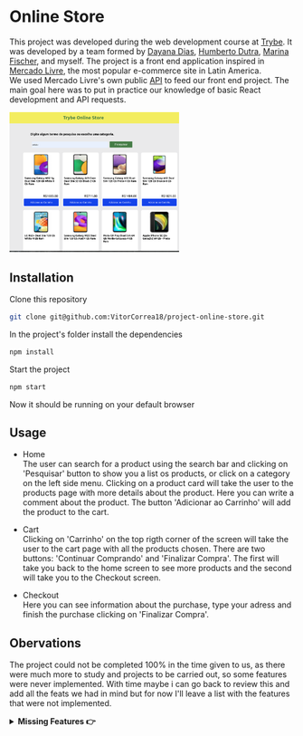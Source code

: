 # Online Store

This project was developed during the web development course at [Trybe](https://www.betrybe.com/). It was developed by a team formed by
[Dayana Dias](https://github.com/DayanadGarcia),
[Humberto Dutra](https://github.com/humbertodutra),
[Marina Fischer](https://github.com/marinafischer), and myself.
The project is a front end application inspired in <a href="https://www.mercadolivre.com.br/" target="_blank">Mercado Livre</a>, the most popular e-commerce site in Latin America. <br>
We used Mercado Livre's own public [API](https://developers.mercadolivre.com.br/pt_br/api-docs-pt-br) 
to feed our front end project. The main goal here was to put in practice our knowledge of basic React development and API requests.

<img src="./src/onlineStore.png" alt='screenshot' width="300">

## Installation

Clone this repository
```bash
git clone git@github.com:VitorCorrea18/project-online-store.git
```
In the project's folder install the dependencies
```bash
npm install
```
Start the project
```bash
npm start
```

Now it should be running on your default browser

## Usage

* Home <br>
The user can search for a product using the search bar and clicking on 'Pesquisar' button to show you a list os products, or click on a category on the
left side menu.
Clicking on a product card will take the user to the products page with more details about the product. Here you can write a comment about the product.
The button 'Adicionar ao Carrinho' will add the product to the cart.

* Cart <br>
Clicking on 'Carrinho' on the top rigth corner of the screen will take the user to the cart page with all the products chosen. There are two buttons:
'Continuar Comprando' and 'Finalizar Compra'. The first will take you back to the home screen to see more products and the second will take you to
the Checkout screen.

* Checkout <br>
Here you can see information about the purchase, type your adress and finish the purchase clicking on 'Finalizar Compra'.

## Obervations
  The project could not be completed 100% in the time given to us, as there were much more to study and projects to be carried out,
  so some features were never implemented. With time maybe i can go back to review this and add all the feats we had in mind but for now I'll leave a list with
  the features that were not implemented.
  
<details>
  <summary><strong>Missing Features 👉</strong></summary><br />

## Overall
  * Icons like the cart and payment methods.

## Cart
  * Calculate the total value of the purchase based on the value and quantities chosen for each product
  * The quantity should be limited by the availiable stock.
  * If the user decrease the quantity to 0 the item should be removed from the cart
  
## Checkout
  * It should have three payment options to choose from with the corresponding icons instead of radio buttons
  * Finishing the purchase should take the user to a Thank You page or the home screen
  
</details>
